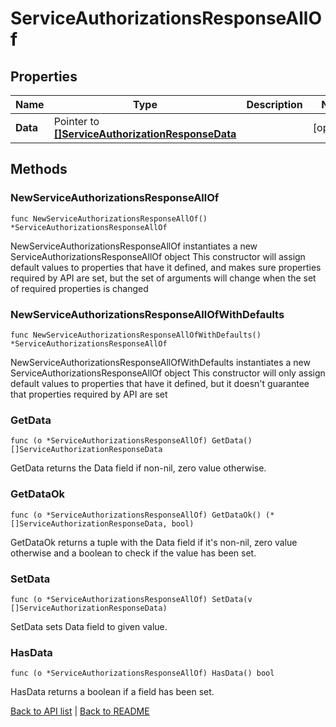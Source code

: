 # ServiceAuthorizationsResponseAllOf

## Properties

Name | Type | Description | Notes
------------ | ------------- | ------------- | -------------
**Data** | Pointer to [**[]ServiceAuthorizationResponseData**](ServiceAuthorizationResponseData.md) |  | [optional] 

## Methods

### NewServiceAuthorizationsResponseAllOf

`func NewServiceAuthorizationsResponseAllOf() *ServiceAuthorizationsResponseAllOf`

NewServiceAuthorizationsResponseAllOf instantiates a new ServiceAuthorizationsResponseAllOf object
This constructor will assign default values to properties that have it defined,
and makes sure properties required by API are set, but the set of arguments
will change when the set of required properties is changed

### NewServiceAuthorizationsResponseAllOfWithDefaults

`func NewServiceAuthorizationsResponseAllOfWithDefaults() *ServiceAuthorizationsResponseAllOf`

NewServiceAuthorizationsResponseAllOfWithDefaults instantiates a new ServiceAuthorizationsResponseAllOf object
This constructor will only assign default values to properties that have it defined,
but it doesn't guarantee that properties required by API are set

### GetData

`func (o *ServiceAuthorizationsResponseAllOf) GetData() []ServiceAuthorizationResponseData`

GetData returns the Data field if non-nil, zero value otherwise.

### GetDataOk

`func (o *ServiceAuthorizationsResponseAllOf) GetDataOk() (*[]ServiceAuthorizationResponseData, bool)`

GetDataOk returns a tuple with the Data field if it's non-nil, zero value otherwise
and a boolean to check if the value has been set.

### SetData

`func (o *ServiceAuthorizationsResponseAllOf) SetData(v []ServiceAuthorizationResponseData)`

SetData sets Data field to given value.

### HasData

`func (o *ServiceAuthorizationsResponseAllOf) HasData() bool`

HasData returns a boolean if a field has been set.


[Back to API list](../README.md#documentation-for-api-endpoints) | [Back to README](../README.md)
